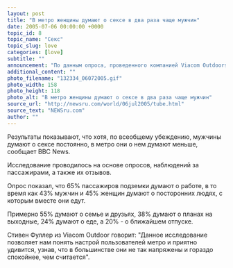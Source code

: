 ```yaml
---
layout: post
title: "В метро женщины думают о сексе в два раза чаще мужчин"
date: 2005-07-06 00:00:00 +0000
topic_id: 8
topic_name: "Секс"
topic_slug: love
categories: [love]
subtitle: ""
announcement: "По данным опроса, проведенного компанией Viacom Outdoors, 42% женщин в метро думают о сексе, в то время как под землей подобные мысли приходят только 22% мужчин."
additional_content: ""
photo_filename: "132334_06072005.gif"
photo_width: 158
photo_height: 118
photo_alt: "В метро женщины думают о сексе в два раза чаще мужчин"
source_url: "http://newsru.com/world/06jul2005/tube.html"
source_text: "NEWSru.com"
author: ""
---
```

Результаты показывают, что хотя, по всеобщему убеждению, мужчины думают о сексе постоянно, в метро они о нем думают меньше, сообщает BBC News.

Исследование проводилось на основе опросов, наблюдений за пассажирами, а также их отзывов.

Опрос показал, что 65% пассажиров подземки думают о работе, в то время как 43% мужчин и 45% женщин думают о посторонних людях, с которым вместе они едут.

Примерно 55% думают о семье и друзьях, 38% думают о планах на выходные, 24% думают о еде, а 20% - о ближайшем отпуске.

Стивен Фуллер из Viacom Outdoor говорит: "Данное исследование позволяет нам понять настрой пользователей метро и приятно удивится, узнав, что в большинстве они не так напряжены и гораздо спокойнее, чем считается".
